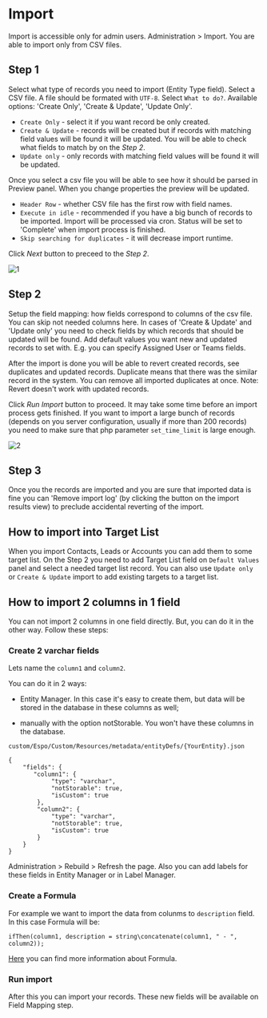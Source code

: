 # Import

Import is accessible only for admin users. Administration > Import. You are able to import only from CSV files.

## Step 1

Select what type of records you need to import (Entity Type field).
Select a CSV file. A file should be formated with `UTF-8`.
Select `What to do?`. Available options: 'Create Only', 'Create & Update', 'Update Only'.

* `Create Only` - select it if you want record be only created.
* `Create & Update` - records will be created but if records with matching field values will be found it will be updated. You will be able to check what fields to match by on the _Step 2_.
* `Update only` - only records with matching field values will be found it will be updated.

Once you select a csv file you will be able to see how it should be parsed in Preview panel. When you change properties the preview will be updated. 

* `Header Row` - whether CSV file has the first row with field names.
* `Execute in idle` - recommended if you have a big bunch of records to be imported. Import will be processed via cron. Status will be set to 'Complete' when import process is finished.
* `Skip searching for duplicates` - it will decrease import runtime. 

Click _Next_ button to preceed to the _Step 2_.

![1](https://raw.githubusercontent.com/espocrm/documentation/master/_static/images/administration/import/step-1.png)

## Step 2

Setup the field mapping: how fields correspond to columns of the csv file. You can skip not needed columns here.
In cases of 'Create & Update' and 'Update only' you need to check fields by which records that should be updated will be found.
Add default values you want new and updated records to set with. E.g. you can specify Assigned User or Teams fields.

After the import is done you will be able to revert created records, see duplicates and updated records. Duplicate means that there was the similar record in the system. You can remove all imported duplicates at once. Note: Revert doesn't work with updated records.

Click _Run Import_ button to proceed. It may take some time before an import process gets finished. If you want to import a large bunch of records (depends on you server configuration, usually if more than 200 records) you need to make sure that php parameter `set_time_limit` is large enough.

![2](https://raw.githubusercontent.com/espocrm/documentation/master/_static/images/administration/import/step-2.png)

## Step 3

Once you the records are imported and you are sure that imported data is fine you can 'Remove import log' (by clicking the button on the import results view) to preclude accidental reverting of the import. 

## How to import into Target List

When you import Contacts, Leads or Accounts you can add them to some target list. On the Step 2 you need to add Target List field on `Default Values` panel and select a needed target list record. You can also use `Update only` or `Create & Update` import to add existing targets to a target list.

## How to import 2 columns in 1 field

You can not import 2 columns in one field directly. But, you can do it in the other way. Follow these steps:

### Create 2 varchar fields

Lets name the `column1` and `column2`.

You can do it in 2 ways:

- Entity Manager. In this case it's easy to create them, but data will be stored in the database in these columns as well;

- manually with the option notStorable. You won't have these columns in the database.

`custom/Espo/Custom/Resources/metadata/entityDefs/{YourEntity}.json`

```
{
    "fields": {
       "column1": {
            "type": "varchar",
            "notStorable": true,  
            "isCustom": true
        },
        "column2": {
            "type": "varchar",
            "notStorable": true, 
            "isCustom": true
        }
    }
}
```


Administration > Rebuild > Refresh the page. 
Also you can add labels for these fields in Entity Manager or in Label Manager.

### Create a Formula

For example we want to import the data from colunms to `description` field. In this case Formula will be:

```
ifThen(column1, description = string\concatenate(column1, " - ", column2));
```

[Here](https://www.espocrm.com/documentation/administration/formula/) you can find more information  about Formula.

### Run import

After this you can import your records. These new fields will be available on Field Mapping step.

